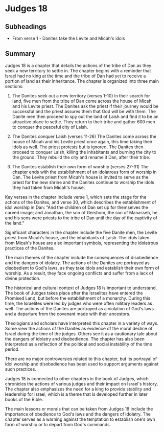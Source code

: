 # Judges 18

## Subheadings

* From verse 1 - Danites take the Levite and Micah's idols

## Summary

Judges 18 is a chapter that details the actions of the tribe of Dan as they seek a new territory to settle in. The chapter begins with a reminder that Israel had no king at the time and the tribe of Dan had yet to receive a portion of land as their inheritance. The chapter is organized into three main sections:

1. The Danites seek out a new territory (verses 1-10)
In their search for land, five men from the tribe of Dan come across the house of Micah and his Levite priest. The Danites ask the priest if their journey would be successful and the priest assures them that God will be with them. The Danite men then proceed to spy out the land of Laish and find it to be an attractive place to settle. They return to their tribe and gather 600 men to conquer the peaceful city of Laish.

2. The Danites conquer Laish (verses 11-26)
The Danites come across the house of Micah and his Levite priest once again, this time taking their idols as well. The priest protests but is ignored. The Danites then proceed to conquer Laish, killing the inhabitants and burning the city to the ground. They rebuild the city and rename it Dan, after their tribe.

3. The Danites establish their own form of worship (verses 27-31)
The chapter ends with the establishment of an idolatrous form of worship in Dan. The Levite priest from Micah's house is invited to serve as the priest for the new shrine and the Danites continue to worship the idols they had taken from Micah's house.

Key verses in the chapter include verse 1, which sets the stage for the actions of the Danites, and verse 30, which describes the establishment of idol worship in Dan: "And the children of Dan set up for themselves the carved image; and Jonathan, the son of Gershom, the son of Manasseh, he and his sons were priests to the tribe of Dan until the day of the captivity of the land."

Significant characters in the chapter include the five Danite men, the Levite priest from Micah's house, and the inhabitants of Laish. The idols taken from Micah's house are also important symbols, representing the idolatrous practices of the Danites.

The main themes of the chapter include the consequences of disobedience and the dangers of idolatry. The actions of the Danites are portrayed as disobedient to God's laws, as they take idols and establish their own form of worship. As a result, they face ongoing conflicts and suffer from a lack of divine protection.

The historical and cultural context of Judges 18 is important to understand. The book of Judges takes place after the Israelites have entered the Promised Land, but before the establishment of a monarchy. During this time, the Israelites were led by judges who were often military leaders as well. The actions of the Danites are portrayed as a violation of God's laws and a departure from the covenant made with their ancestors.

Theologians and scholars have interpreted this chapter in a variety of ways. Some view the actions of the Danites as evidence of the moral decline of Israel during the time of the judges. Others see it as a cautionary tale about the dangers of idolatry and disobedience. The chapter has also been interpreted as a reflection of the political and social instability of the time period.

There are no major controversies related to this chapter, but its portrayal of idol worship and disobedience has been used to support arguments against such practices.

Judges 18 is connected to other chapters in the book of Judges, which chronicles the actions of various judges and their impact on Israel's history. The chapter also emphasizes the need for a king to provide stability and leadership for Israel, which is a theme that is developed further in later books of the Bible.

The main lessons or morals that can be taken from Judges 18 include the importance of obedience to God's laws and the dangers of idolatry. The chapter serves as a warning against the temptation to establish one's own form of worship or to depart from God's commands.